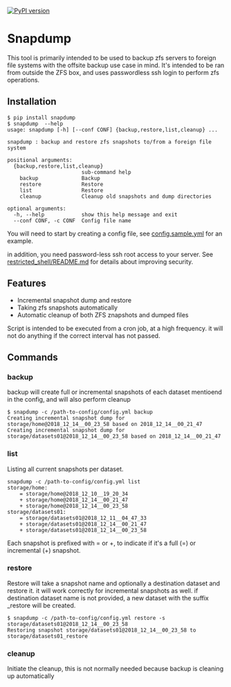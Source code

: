 [![PyPI version](https://badge.fury.io/py/snapdump.svg)](https://badge.fury.io/py/snapdump)

# Snapdump

This tool is primarily intended to be used to backup zfs servers to foreign file systems with the offsite backup use case in mind.
It's intended to be ran from outside the ZFS box, and uses passwordless ssh login to perform zfs operations.

## Installation
```
$ pip install snapdump
$ snapdump  --help
usage: snapdump [-h] [--conf CONF] {backup,restore,list,cleanup} ...

snapdump : backup and restore zfs snapshots to/from a foreign file system

positional arguments:
  {backup,restore,list,cleanup}
                        sub-command help
    backup              Backup
    restore             Restore
    list                Restore
    cleanup             Cleanup old snapshots and dump directories

optional arguments:
  -h, --help            show this help message and exit
  --conf CONF, -c CONF  Config file name
```
You will need to start by creating a config file, see [config.sample.yml](snapdump/config.sample.yml) for an example.

in addition, you need password-less ssh root access to your server. See [restricted_shell/README.md](restricted_shell/README.md) for details about improving security.

## Features
* Incremental snapshot dump and restore
* Taking zfs snapshots automatically
* Automatic cleanup of both ZFS znapshots and dumped files

Script is intended to be executed from a cron job, at a high frequency. it will not do anything 
if the correct interval has not passed.

## Commands
### backup
backup will create full or incremental snapshots of each dataset mentioend in the config, and will also perform cleanup

```
$ snapdump -c /path-to-config/config.yml backup
Creating incremental snapshot dump for storage/home@2018_12_14__00_23_58 based on 2018_12_14__00_21_47
Creating incremental snapshot dump for storage/datasets01@2018_12_14__00_23_58 based on 2018_12_14__00_21_47
```

### list
Listing all current snapshots per dataset.
```
snapdump -c /path-to-config/config.yml list
storage/home:
	= storage/home@2018_12_10__19_20_34
	+ storage/home@2018_12_14__00_21_47
	+ storage/home@2018_12_14__00_23_58
storage/datasets01:
	= storage/datasets01@2018_12_11__04_47_33
	+ storage/datasets01@2018_12_14__00_21_47
	+ storage/datasets01@2018_12_14__00_23_58
```
Each snapshot is prefixed with = or +, to indicate if it's a full (=) or incremental (+) snapshot.

### restore
Restore will take a snapshot name and optionally a destination dataset and restore it. it will work correctly for incremental snapshots as well.
if destination dataset name is not provided, a new dataset with the suffix _restore will be created.

```
$ snapdump -c /path-to-config/config.yml restore -s storage/datasets01@2018_12_14__00_23_58 
Restoring snapshot storage/datasets01@2018_12_14__00_23_58 to storage/datasets01_restore
```

### cleanup
Initiate the cleanup, this is not normally needed because backup is cleaning up automatically
